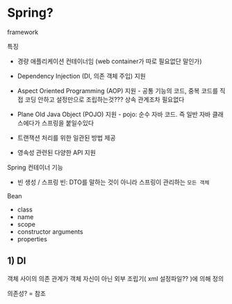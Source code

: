 # Spring?

framework



특징

- 경량 애플리케이션 컨테이너임 (web container가 따로 필요없단 말인가)
- Dependency Injection (DI, 의존 객체 주입) 지원

- Aspect Oriented Programming (AOP) 지원 - 공통 기능의 코드, 중복 코드를 직접 코딩 안하고 설정만으로 조립하는것??? 상속 관계조차 필요없다
- Plane Old Java Object (POJO) 지원 - pojo: 순수 자바 코드. 즉 일반 자바 클래스에다가 스프링을 붙일수있다

- 트랜잭션 처리를 위한 일관된 방법 제공
- 영속성 관련된 다양한 API 지원



Spring 컨테이너 기능

- 빈 생성  / 스프링 빈: DTO를 말하는 것이 아니라 스프링이 관리하는 `모든 객체`



Bean

- class
- name
- scope
- constructor arguments
- properties



## 1) DI

객체 사이의 의존 관계가 객체 자신이 아닌 외부 조립기( xml 설정파일?? )에 의해 정의

의존성? = 참조





